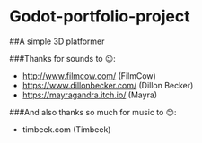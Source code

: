 # Godot-portfolio-project
##A simple 3D platformer

###Thanks for sounds to 😉:
 - http://www.filmcow.com/ (FilmCow)
 - https://www.dillonbecker.com/ (Dillon Becker)
 - https://mayragandra.itch.io/ (Mayra)

###And also thanks so much for music to 😊:
 - timbeek.com (Timbeek)
